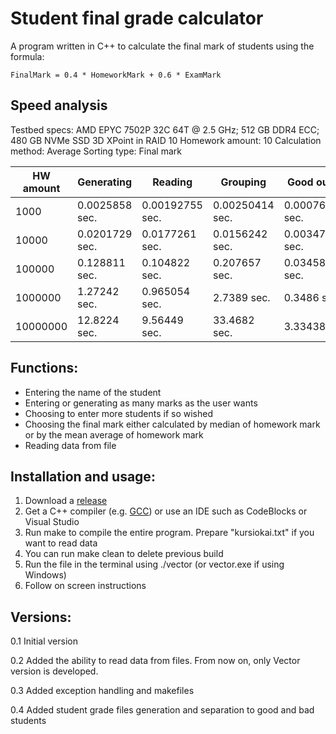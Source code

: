 # Student final grade calculator

A program written in C++ to calculate the final mark of students using the formula:

    FinalMark = 0.4 * HomeworkMark + 0.6 * ExamMark

## Speed analysis

Testbed specs:  AMD EPYC 7502P 32C 64T @ 2.5 GHz; 512 GB DDR4 ECC; 480 GB NVMe SSD 3D XPoint in RAID 10
Homework amount: 10
Calculation method: Average
Sorting type: Final mark

| HW amount | Generating | Reading | Grouping | Good output | Bad output | File size |
|--|--|--|--|--|--|--|
| 1000 | 0.0025858 sec. | 0.00192755 sec. | 0.00250414 sec. | 0.000762517 sec. | 0.000478883 sec. | 149K |
| 10000 | 0.0201729 sec. | 0.0177261 sec. | 0.0156242 sec. | 0.00347689 sec. | 0.00241029 sec. | 1.5M |
| 100000 | 0.128811 sec.  | 0.104822 sec. | 0.207657 sec. | 0.0345887 sec. | 0.0237679 sec. | 15M |
| 1000000 | 1.27242 sec. | 0.965054 sec. | 2.7389 sec. | 0.3486 sec. | 0.236903 sec.| 145M |
| 10000000 | 12.8224 sec. | 9.56449 sec. | 33.4682 sec. | 3.33438 sec. | 2.34011 sec. | 1.5G |

## Functions:

 - Entering the name of the student
 - Entering or generating as many marks as the user wants
 - Choosing to enter more students if so wished
 - Choosing the final mark either calculated by median of homework mark or by the mean average of homework mark
 - Reading data from file

## Installation and usage:

 1. Download a [release](https://github.com/hmv47/GradeCalculator/releases)
 2. Get a C++ compiler (e.g. [GCC](https://gcc.gnu.org/)) or use an IDE such as CodeBlocks or Visual Studio
 3. Run make to compile the entire program. Prepare "kursiokai.txt" if you want to read data
 4. You can run make clean to delete previous build
 5. Run the file in the terminal using ./vector (or vector.exe if using Windows)
 6. Follow on screen instructions

## Versions:

 0.1 Initial version
 
 0.2 Added the ability to read data from files. From now on, only Vector version is developed.
 
 0.3 Added exception handling and makefiles
 
 0.4 Added student grade files generation and separation to good and bad students
 
